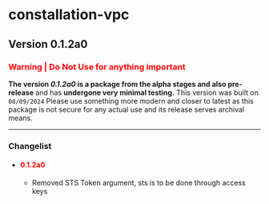 # constallation-vpc
## Version 0.1.2a0
### **<span style="color:red;">Warning | Do Not Use for anything important</span>**
**The version _0.1.2a0_ is a package from the alpha stages and also pre-release** and has **undergone very minimal testing.** This version was built on `08/09/2024` Please use something more modern and closer to latest as this package is not secure for any actual use and its release serves archival means. 

***
### Changelist
- #### **<span style="color:red;">0.1.2a0</span>**
  - Removed STS Token argument, sts is to be done through access keys
